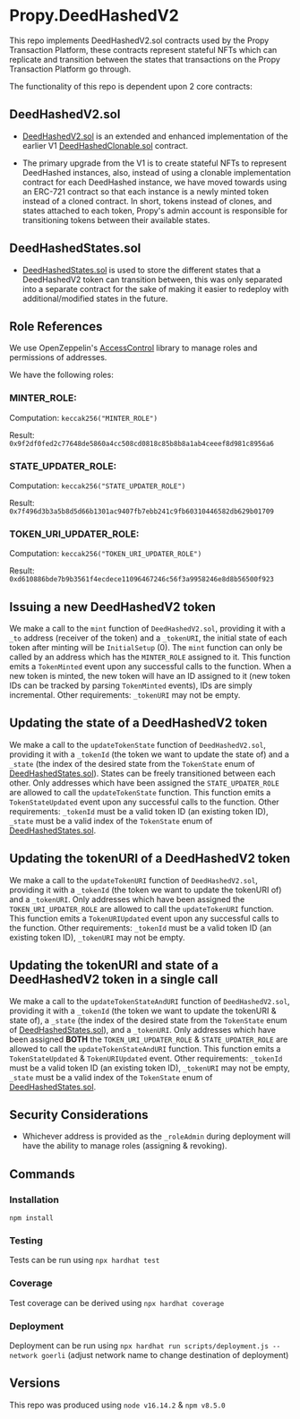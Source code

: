 # Propy.DeedHashedV2

This repo implements DeedHashedV2.sol contracts used by the Propy Transaction Platform, these contracts represent stateful NFTs which can replicate and transition between the states that transactions on the Propy Transaction Platform go through.

The functionality of this repo is dependent upon 2 core contracts:

## DeedHashedV2.sol

- [DeedHashedV2.sol](https://github.com/Propy/Propy.DeedHashedV2/blob/main/contracts/DeedHashedV2.sol) is an extended and enhanced implementation of the earlier V1 [DeedHashedClonable.sol](https://github.com/Propy/Propy.DeedHashed.CloneFactory/blob/main/contracts/DeedHashedClonable.sol) contract.

- The primary upgrade from the V1 is to create stateful NFTs to represent DeedHashed instances, also, instead of using a clonable implementation contract for each DeedHashed instance, we have moved towards using an ERC-721 contract so that each instance is a newly minted token instead of a cloned contract. In short, tokens instead of clones, and states attached to each token, Propy's admin account is responsible for transitioning tokens between their available states.

## DeedHashedStates.sol

- [DeedHashedStates.sol](https://github.com/Propy/Propy.DeedHashedV2/blob/main/contracts/DeedHashedStates.sol) is used to store the different states that a DeedHashedV2 token can transition between, this was only separated into a separate contract for the sake of making it easier to redeploy with additional/modified states in the future.

## Role References

We use OpenZeppelin's [AccessControl](https://docs.openzeppelin.com/contracts/4.x/access-control) library to manage roles and permissions of addresses.

We have the following roles:

### **MINTER_ROLE**:

Computation: `keccak256("MINTER_ROLE")`

Result: `0x9f2df0fed2c77648de5860a4cc508cd0818c85b8b8a1ab4ceeef8d981c8956a6`

### **STATE_UPDATER_ROLE**:

Computation: `keccak256("STATE_UPDATER_ROLE")`

Result: `0x7f496d3b3a5b8d5d66b1301ac9407fb7ebb241c9fb60310446582db629b01709`

### **TOKEN_URI_UPDATER_ROLE**:

Computation: `keccak256("TOKEN_URI_UPDATER_ROLE")`

Result: `0xd610886bde7b9b3561f4ecdece11096467246c56f3a9958246e8d8b56500f923`

## Issuing a new DeedHashedV2 token

We make a call to the `mint` function of `DeedHashedV2.sol`, providing it with a `_to` address (receiver of the token) and a `_tokenURI`, the initial state of each token after minting will be `InitialSetup` (0). The `mint` function can only be called by an address which has the `MINTER_ROLE` assigned to it. This function emits a `TokenMinted` event upon any successful calls to the function. When a new token is minted, the new token will have an ID assigned to it (new token IDs can be tracked by parsing `TokenMinted` events), IDs are simply incremental. Other requirements: `_tokenURI` may not be empty.

## Updating the state of a DeedHashedV2 token

We make a call to the `updateTokenState` function of `DeedHashedV2.sol`, providing it with a `_tokenId` (the token we want to update the state of) and a `_state` (the index of the desired state from the `TokenState` enum of [DeedHashedStates.sol](https://github.com/Propy/Propy.DeedHashedV2/blob/main/contracts/DeedHashedStates.sol)). States can be freely transitioned between each other. Only addresses which have been assigned the `STATE_UPDATER_ROLE` are allowed to call the `updateTokenState` function. This function emits a `TokenStateUpdated` event upon any successful calls to the function. Other requirements: `_tokenId` must be a valid token ID (an existing token ID), `_state` must be a valid index of the `TokenState` enum of [DeedHashedStates.sol](https://github.com/Propy/Propy.DeedHashedV2/blob/main/contracts/DeedHashedStates.sol).

## Updating the tokenURI of a DeedHashedV2 token

We make a call to the `updateTokenURI` function of `DeedHashedV2.sol`, providing it with a `_tokenId` (the token we want to update the tokenURI of) and a `_tokenURI`. Only addresses which have been assigned the `TOKEN_URI_UPDATER_ROLE` are allowed to call the `updateTokenURI` function. This function emits a `TokenURIUpdated` event upon any successful calls to the function. Other requirements: `_tokenId` must be a valid token ID (an existing token ID), `_tokenURI` may not be empty.

## Updating the tokenURI and state of a DeedHashedV2 token in a single call

We make a call to the `updateTokenStateAndURI` function of `DeedHashedV2.sol`, providing it with a `_tokenId` (the token we want to update the tokenURI & state of), a `_state` (the index of the desired state from the `TokenState` enum of [DeedHashedStates.sol](https://github.com/Propy/Propy.DeedHashedV2/blob/main/contracts/DeedHashedStates.sol)), and a `_tokenURI`. Only addresses which have been assigned **BOTH** the `TOKEN_URI_UPDATER_ROLE` & `STATE_UPDATER_ROLE` are allowed to call the `updateTokenStateAndURI` function. This function emits a `TokenStateUpdated` & `TokenURIUpdated` event. Other requirements: `_tokenId` must be a valid token ID (an existing token ID), `_tokenURI` may not be empty, `_state` must be a valid index of the `TokenState` enum of [DeedHashedStates.sol](https://github.com/Propy/Propy.DeedHashedV2/blob/main/contracts/DeedHashedStates.sol).

## Security Considerations

- Whichever address is provided as the `_roleAdmin` during deployment will have the ability to manage roles (assigning & revoking).

## Commands

### Installation

`npm install`

### Testing

Tests can be run using `npx hardhat test`

### Coverage

Test coverage can be derived using `npx hardhat coverage`

### Deployment

Deployment can be run using `npx hardhat run scripts/deployment.js --network goerli` (adjust network name to change destination of deployment)

## Versions

This repo was produced using `node v16.14.2` & `npm v8.5.0`